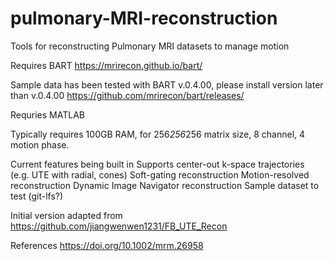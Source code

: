 # pulmonary-MRI-reconstruction
Tools for reconstructing Pulmonary MRI datasets to manage motion

Requires BART https://mrirecon.github.io/bart/

Sample data has been tested with BART v.0.4.00, please install version later than v.0.4.00
https://github.com/mrirecon/bart/releases/

Requries MATLAB

Typically requires 100GB RAM, for 256*256*256 matrix size, 8 channel, 4 motion phase.

Current features being built in
Supports center-out k-space trajectories (e.g. UTE with radial, cones)
Soft-gating reconstruction
Motion-resolved reconstruction
Dynamic Image Navigator reconstruction
Sample dataset to test (git-lfs?)

Initial version adapted from
https://github.com/jiangwenwen1231/FB_UTE_Recon


References
https://doi.org/10.1002/mrm.26958
